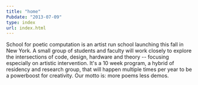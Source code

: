 ```yaml
---
title: "home"
Pubdate: "2013-07-09"  
type: index
url: index.html
---
```


School for poetic computation is an artist run school launching this fall in New York. A small group of students and faculty will work closely to explore the intersections of code, design, hardware and theory -- focusing especially on artistic intervention. It's a 10 week program, a hybrid of residency and research group, that will happen multiple times per year to be a powerboost for creativity. Our motto is: more poems less demos.